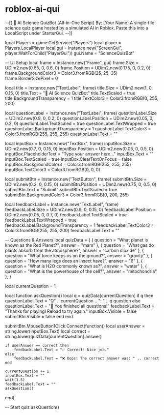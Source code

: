 # roblox-ai-qui


--[[ 
🧠 AI Science QuizBot (All-in-One Script)
By: [Your Name]
A single-file science quiz game hosted by a simulated AI in Roblox. Paste this into a LocalScript under StarterGui.
--]]

local Players = game:GetService("Players")
local player = Players.LocalPlayer
local gui = Instance.new("ScreenGui", player:WaitForChild("PlayerGui"))
gui.Name = "ScienceQuizBot"

-- UI Setup
local frame = Instance.new("Frame", gui)
frame.Size = UDim2.new(0.65, 0, 0.6, 0)
frame.Position = UDim2.new(0.175, 0, 0.2, 0)
frame.BackgroundColor3 = Color3.fromRGB(25, 25, 35)
frame.BorderSizePixel = 0

local title = Instance.new("TextLabel", frame)
title.Size = UDim2.new(1, 0, 0.15, 0)
title.Text = "🤖 AI Science QuizBot"
title.TextScaled = true
title.BackgroundTransparency = 1
title.TextColor3 = Color3.fromRGB(0, 255, 200)

local questionLabel = Instance.new("TextLabel", frame)
questionLabel.Size = UDim2.new(0.9, 0, 0.2, 0)
questionLabel.Position = UDim2.new(0.05, 0, 0.2, 0)
questionLabel.TextScaled = true
questionLabel.TextWrapped = true
questionLabel.BackgroundTransparency = 1
questionLabel.TextColor3 = Color3.fromRGB(255, 255, 255)
questionLabel.Text = ""

local inputBox = Instance.new("TextBox", frame)
inputBox.Size = UDim2.new(0.7, 0, 0.15, 0)
inputBox.Position = UDim2.new(0.05, 0, 0.5, 0)
inputBox.PlaceholderText = "Type your answer here..."
inputBox.Text = ""
inputBox.TextScaled = true
inputBox.ClearTextOnFocus = false
inputBox.BackgroundColor3 = Color3.fromRGB(255, 255, 255)
inputBox.TextColor3 = Color3.fromRGB(0, 0, 0)

local submitBtn = Instance.new("TextButton", frame)
submitBtn.Size = UDim2.new(0.2, 0, 0.15, 0)
submitBtn.Position = UDim2.new(0.75, 0, 0.5, 0)
submitBtn.Text = "Submit"
submitBtn.TextScaled = true
submitBtn.BackgroundColor3 = Color3.fromRGB(0, 200, 255)

local feedbackLabel = Instance.new("TextLabel", frame)
feedbackLabel.Size = UDim2.new(0.9, 0, 0.15, 0)
feedbackLabel.Position = UDim2.new(0.05, 0, 0.7, 0)
feedbackLabel.TextScaled = true
feedbackLabel.TextWrapped = true
feedbackLabel.BackgroundTransparency = 1
feedbackLabel.TextColor3 = Color3.fromRGB(255, 255, 200)
feedbackLabel.Text = ""

-- Questions & Answers
local quizData = {
	{ question = "What planet is known as the Red Planet?", answer = "mars" },
	{ question = "What gas do plants absorb from the atmosphere?", answer = "carbon dioxide" },
	{ question = "What force keeps us on the ground?", answer = "gravity" },
	{ question = "How many legs does an insect have?", answer = "6" },
	{ question = "What is H2O commonly known as?", answer = "water" },
	{ question = "What is the powerhouse of the cell?", answer = "mitochondria" },
}

local currentQuestion = 1

local function askQuestion()
	local q = quizData[currentQuestion]
	if q then
		questionLabel.Text = "Q" .. currentQuestion .. ": " .. q.question
	else
		questionLabel.Text = "🎉 You finished all questions!"
		feedbackLabel.Text = "Thanks for playing! Reload to try again."
		inputBox.Visible = false
		submitBtn.Visible = false
	end
end

submitBtn.MouseButton1Click:Connect(function()
	local userAnswer = string.lower(inputBox.Text)
	local correct = string.lower(quizData[currentQuestion].answer)

	if userAnswer == correct then
		feedbackLabel.Text = "✅ Correct! Nice job."
	else
		feedbackLabel.Text = "❌ Oops! The correct answer was: " .. correct
	end

	currentQuestion += 1
	inputBox.Text = ""
	wait(1.5)
	feedbackLabel.Text = ""
	askQuestion()
end)

-- Start quiz
askQuestion()

